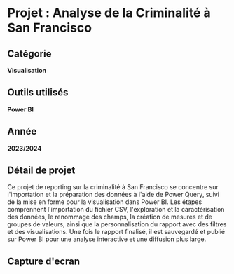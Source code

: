# Projet : Analyse de la Criminalité à San Francisco

## Catégorie
**Visualisation**

## Outils utilisés
**Power BI**

## Année
**2023/2024**

## Détail de projet

Ce projet de reporting sur la criminalité à San Francisco se concentre sur l'importation et la préparation des données à l'aide de Power Query, suivi de la mise en forme pour la visualisation dans Power BI. Les étapes comprennent l'importation du fichier CSV, l'exploration et la caractérisation des données, le renommage des champs, la création de mesures et de groupes de valeurs, ainsi que la personnalisation du rapport avec des filtres et des visualisations. Une fois le rapport finalisé, il est sauvegardé et publié sur Power BI pour une analyse interactive et une diffusion plus large.


## Capture d'ecran

